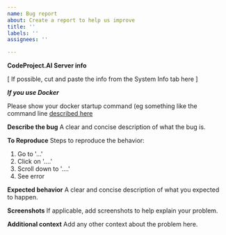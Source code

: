 ```yaml
---
name: Bug report
about: Create a report to help us improve
title: ''
labels: ''
assignees: ''

---
```


**CodeProject.AI Server info**

[ If possible, cut and paste the info from the System Info tab here ]

***If you use Docker***

Please show your docker startup command (eg something like the command line [described here](https://codeproject.github.io/codeproject.ai/install/running_in_docker.html#advanced-docker-launch-settings-saved-outside-of-the-container)

**Describe the bug**
A clear and concise description of what the bug is.

**To Reproduce**
Steps to reproduce the behavior:
1. Go to '...'
2. Click on '....'
3. Scroll down to '....'
4. See error

**Expected behavior**
A clear and concise description of what you expected to happen.

**Screenshots**
If applicable, add screenshots to help explain your problem.


**Additional context**
Add any other context about the problem here.
